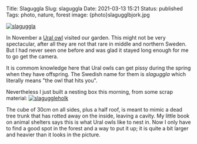 Title: Slaguggla
Slug: slaguggla
Date: 2021-03-13 15:21
Status: published
Tags: photo, nature, forest
image: {photo}slagugglbjork.jpg

[![slaguggla]({photo}slagugglbjork.jpg "slaguggla")]({static}/pic/slagugglbjork.jpg)

In November a [Ural owl](https://en.wikipedia.org/wiki/Ural_owl) visited our garden. This might not
be very spectacular, after all they are not that rare in middle and northern Sweden. 
But I had never seen
one before and was glad it stayed long enough for me to go get the camera.

It is commom knowledge here that Ural owls can get pissy during the spring when they have offspring. The
Swedish name for them is _slaguggla_ which literally means "the owl that hits you".

Nevertheless I just built a nesting box this morning, from some scrap material:
[![slaguggleholk]({photo}slaguggla.jpg "slaguggleholk")]({static}/pic/slaguggla.jpg)

The cube of 30cm on all sides, plus a half roof, is meant to mimic a dead tree trunk that has
rotted away on the inside, leaving a cavity. My little book on animal shelters says this is
what Ural owls like to nest in. Now I only have to find a good spot in the forest and a way to put it up; it
is quite a bit larger and heavier than it looks in the picture.
